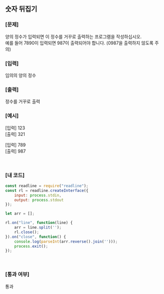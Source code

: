 ## 숫자 뒤집기

### [문제]
양의 정수가 입력되면 이 정수를 거꾸로 출력하는 프로그램을 작성하십시오.  
예를 들어 7890이 입력되면 987이 출력되어야 합니다. (0987을 출력하지 않도록 주의)
<br/>

### [입력]
임의의 양의 정수
<br/>

### [출력]
정수를 거꾸로 출력
<br/>

### [예시]
[입력] 123  
[출력] 321  

[입력] 789  
[출력] 987  


<br/>

### [내 코드]
```javascript
const readline = require("readline");
const rl = readline.createInterface({
	input: process.stdin,
	output: process.stdout
});

let arr = [];

rl.on("line", function(line) {
	arr = line.split('');
	rl.close();
}).on("close", function() {
	console.log(parseInt(arr.reverse().join('')));
	process.exit();
});
```
<br/>

### [통과 여부]
통과
